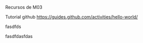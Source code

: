 Recursos de M03

Tutorial github
https://guides.github.com/activities/hello-world/

fasdfds

fasdfdasfdas
